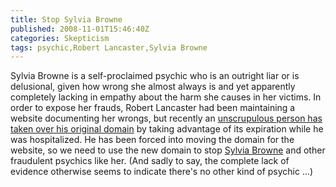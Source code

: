 ```yaml
---
title: Stop Sylvia Browne
published: 2008-11-01T15:46:40Z
categories: Skepticism
tags: psychic,Robert Lancaster,Sylvia Browne
---
```


Sylvia Browne is a self-proclaimed psychic who is an outright liar or is delusional, given how wrong she almost always is and yet apparently completely lacking in empathy about the harm she causes in her victims.  In order to expose her frauds, Robert Lancaster had been maintaining a website documenting her wrongs, but recently an <a href="http://skepchick.org/blog/?p=3971">unscrupulous person has taken over his original domain</a> by taking advantage of its expiration while he was hospitalized.  He has been forced into moving the domain for the website, so we need to use the new domain to stop <a href="http://www.stopsylvia.com/">Sylvia Browne</a> and other fraudulent psychics like her.  (And sadly to say, the complete lack of evidence otherwise seems to indicate there's no other kind of psychic ...) 

